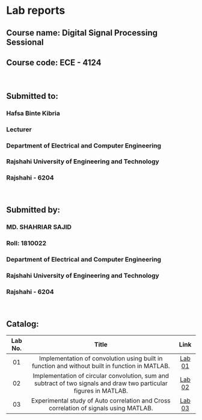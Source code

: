 # Lab reports

## Course name: Digital Signal Processing Sessional
## Course code:  ECE - 4124

<br>

## Submitted to: 
### **Hafsa Binte Kibria**
### Lecturer
### Department of Electrical and Computer Engineering
### Rajshahi University of Engineering and Technology
### Rajshahi - 6204

<br>

## Submitted by:

### **MD. SHAHRIAR SAJID**
### Roll: 1810022
### Department of Electrical and Computer Engineering
### Rajshahi University of Engineering and Technology
### Rajshahi - 6204

<br>

## Catalog:

| Lab No. | Title | Link |
| :---: | :---: | :---: |
| 01 | Implementation of convolution using built in function and without built in function in MATLAB. | [Lab 01](https://github.com/sajidshahriar72543/LabReports-4124/blob/master/Lab%201/README.md)
| 02 | Implementation of circular convolution, sum and subtract of two signals and draw two particular figures in MATLAB. | [Lab 02](https://github.com/sajidshahriar72543/LabReports-4124/blob/master/Lab%202/README.md)
| 03 | Experimental study of Auto correlation and Cross correlation of signals using MATLAB. | [Lab 03](https://github.com/sajidshahriar72543/LabReports-4124/blob/master/Lab%203/README.md)